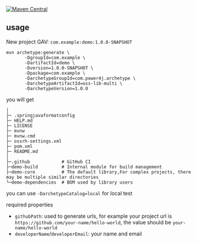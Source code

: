 [![Maven Central](https://maven-badges.herokuapp.com/maven-central/com.power4j.archetype/oss-lib-multi/badge.svg)](https://maven-badges.herokuapp.com/maven-central/com.power4j.archetype/oss-lib-multi)

## usage

New project GAV:  `com.example:demo:1.0.0-SNAPSHOT`

```shell
mvn archetype:generate \
       -DgroupId=com.example \
       -DartifactId=demo \
       -Dversion=1.0.0-SNAPSHOT \
       -Dpackage=com.example \
       -DarchetypeGroupId=com.power4j.archetype \
       -DarchetypeArtifactId=oss-lib-multi \
       -DarchetypeVersion=1.0.0
```

you will get
```
│
├─ .springjavaformatconfig
├─ HELP.md
├─ LICENSE
├─ mvnw
├─ mvnw.cmd
├─ ossrh-settings.xml
├─ pom.xml
├─ README.md
│
├─.github            # GitHub CI
├─demo-build         # Internal module for build management
├─demo-core          # The default library,For complex projects, there may be multiple similar directories 
└─demo-dependencies  # BOM used by library users
```

you can use  `-DarchetypeCatalog=local` for local test

required properties

- `githubPath`: used to generate urls, for example your project url is `https://github.com/your-name/hello-world`, the value should be `your-name/hello-world` 
- `developerName`/`developerEmail`: your name and email
